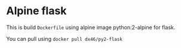 # Alpine flask 

This is build `Dockerfile` using alpine image python:2-alpine for flask.

You can pull using `docker pull dx46/py2-flask`
